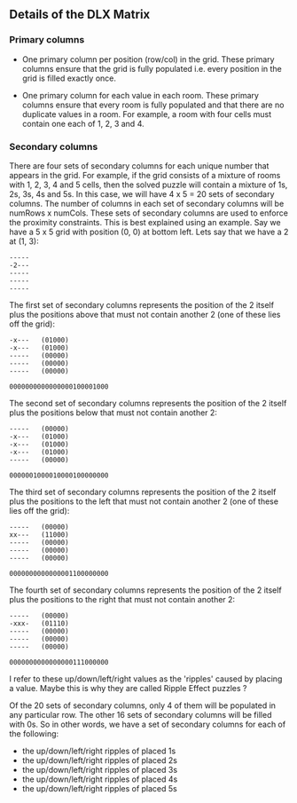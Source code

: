 ## Details of the DLX Matrix

### Primary columns

* One primary column per position (row/col) in the grid.
These primary columns ensure that the grid is fully populated
i.e. every position in the grid is filled exactly once.

* One primary column for each value in each room.
These primary columns ensure that every room is fully populated
and that there are no duplicate values in a room. For example,
a room with four cells must contain one each of 1, 2, 3 and 4.

### Secondary columns

There are four sets of secondary columns for each unique number
that appears in the grid. For example, if the grid consists of a mixture
of rooms with 1, 2, 3, 4 and 5 cells, then the solved puzzle will
contain a mixture of 1s, 2s, 3s, 4s and 5s. In this case, we will
have 4 x 5 = 20 sets of secondary columns. The number of columns
in each set of secondary columns will be numRows x numCols. These sets
of secondary columns are used to enforce the proximity constraints.
This is best explained using an example. Say we have a 5 x 5 grid with
position (0, 0) at bottom left. Lets say that we have a 2 at (1, 3):

```
-----
-2---
-----
-----
-----
```

The first set of secondary columns represents the position of the 2 itself plus
the positions above that must not contain another 2 (one of these lies off the grid):

```
-x---   (01000)
-x---   (01000)
-----   (00000)
-----   (00000)
-----   (00000)

0000000000000000100001000
```

The second set of secondary columns represents the position of the 2 itself plus
the positions below that must not contain another 2:

```
-----   (00000)
-x---   (01000)
-x---   (01000)
-x---   (01000)
-----   (00000)

0000001000010000100000000
```

The third set of secondary columns represents the position of the 2 itself plus
the positions to the left that must not contain another 2 (one of these lies off the grid):

```
-----   (00000)
xx---   (11000)
-----   (00000)
-----   (00000)
-----   (00000)

0000000000000001100000000
```

The fourth set of secondary columns represents the position of the 2 itself plus
the positions to the right that must not contain another 2:

```
-----   (00000)
-xxx-   (01110)
-----   (00000)
-----   (00000)
-----   (00000)

0000000000000000111000000
```

I refer to these up/down/left/right values as the 'ripples' caused by
placing a value. Maybe this is why they are called Ripple Effect puzzles ?

Of the 20 sets of secondary columns, only 4 of them will be populated in any particular row.
The other 16 sets of secondary columns will be filled
with 0s. So in other words, we have a set of secondary columns for each of the following:

* the up/down/left/right ripples of placed 1s
* the up/down/left/right ripples of placed 2s
* the up/down/left/right ripples of placed 3s
* the up/down/left/right ripples of placed 4s
* the up/down/left/right ripples of placed 5s
